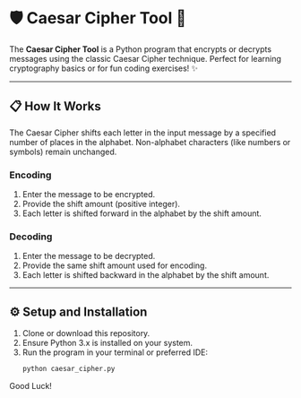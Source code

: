 # 🛡️ Caesar Cipher Tool 🔐  

The **Caesar Cipher Tool** is a Python program that encrypts or decrypts messages using the classic Caesar Cipher technique. Perfect for learning cryptography basics or for fun coding exercises! ✨  

---

## 📋 How It Works  

The Caesar Cipher shifts each letter in the input message by a specified number of places in the alphabet. Non-alphabet characters (like numbers or symbols) remain unchanged.  

### Encoding  
1. Enter the message to be encrypted.  
2. Provide the shift amount (positive integer).  
3. Each letter is shifted forward in the alphabet by the shift amount.  

### Decoding  
1. Enter the message to be decrypted.  
2. Provide the same shift amount used for encoding.  
3. Each letter is shifted backward in the alphabet by the shift amount.  

---

## ⚙️ Setup and Installation  

1. Clone or download this repository.  
2. Ensure Python 3.x is installed on your system.  
3. Run the program in your terminal or preferred IDE:  
   ```bash
   python caesar_cipher.py


Good Luck!